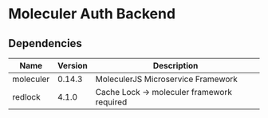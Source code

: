 # Moleculer Auth Backend

## Dependencies

| Name      | Version | Description                                |
| --------- | ------- | ------------------------------------------ |
| moleculer | 0.14.3  | MoleculerJS Microservice Framework         |
| redlock   | 4.1.0   | Cache Lock -> moleculer framework required |
